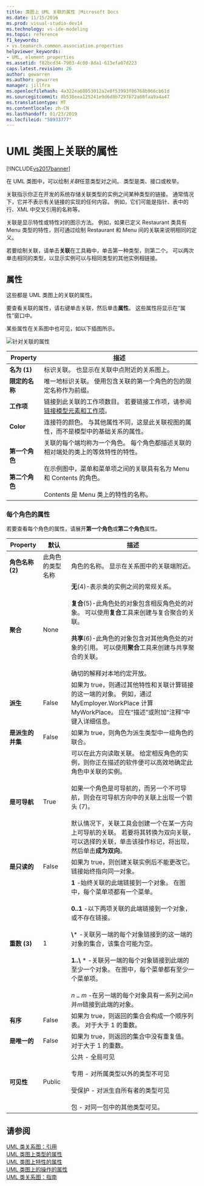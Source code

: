 ```yaml
---
title: 类图上 UML 关联的属性 |Microsoft Docs
ms.date: 11/15/2016
ms.prod: visual-studio-dev14
ms.technology: vs-ide-modeling
ms.topic: reference
f1_keywords:
- vs.teamarch.common.association.properties
helpviewer_keywords:
- UML, element properties
ms.assetid: f82bcd34-7903-4c00-8da1-613efa07d223
caps.latest.revision: 26
author: gewarren
ms.author: gewarren
manager: jillfra
ms.openlocfilehash: 4a322ea68053012a2e8f53993f06768b966cb61d
ms.sourcegitcommit: 8b538eea125241e9d6d8b7297b72a66faa9a4a47
ms.translationtype: MT
ms.contentlocale: zh-CN
ms.lasthandoff: 01/23/2019
ms.locfileid: "58933777"
---
```

# <a name="properties-of-associations-on-uml-class-diagrams"></a>UML 类图上关联的属性
[!INCLUDE[vs2017banner](../includes/vs2017banner.md)]

在 UML 类图中，可以绘制*关联*任意类型对之间。 类型是类、接口或枚举。  

 关联指示你正在开发的系统存储关联类型的实例之间某种类型的链接。 通常情况下，它并不表示有关链接的实现的任何内容。 例如，它们可能是指针、表中的行、XML 中交叉引用的名称等。  

 关联是显示特性或特性对的图示方法。 例如，如果已定义 Restaurant 类具有 Menu 类型的特性，则可通过绘制 Restaurant 和 Menu 间的关联来说明相同的定义。  

 若要绘制关联，请单击**关联**在工具箱中，单击第一种类型，则第二个。 可以两次单击相同的类型，以显示实例可以与相同类型的其他实例相链接。  

## <a name="properties"></a>属性  
 这些都是 UML 类图上的关联的属性。  

 要查看关联的属性，请右键单击关联，然后单击**属性**。 这些属性将显示在“属性”窗口中。  

 某些属性在关系图中也可见，如以下插图所示。  

 ![针对关联的属性](../modeling/media/uml-classprop.png "UML_ClassProp")  

|**Property**|描述|  
|------------------|-----------------|  
|**名为 (1)**|标识关联。 也显示在关联中点附近的关系图上。|  
|**限定的名称**|唯一地标识关联。 使用包含关联的第一个角色的包的限定名称作为前缀。|  
|**工作项**|链接到此关联的工作项数目。 若要链接工作项，请参阅[链接模型元素和工作项](../modeling/link-model-elements-and-work-items.md)。|  
|**Color**|连接符的颜色。 与其他属性不同，这是此关联视图的属性，而不是模型中的基础关系的属性。|  
|**第一个角色**<br /><br /> **第二个角色**|关联的每个端均称为一个角色。 每个角色都描述关联的相对端处的类上的等效特性的特性。<br /><br /> 在示例图中，菜单和菜单项之间的关联具有名为 Menu 和 Contents 的角色。<br /><br /> Contents 是 Menu 类上的特性的名称。|  

### <a name="properties-of-each-role"></a>每个角色的属性  
 若要查看每个角色的属性，请展开**第一个角色**或**第二个角色**属性。  


|     **Property**     |          **默认**          |                                                                                                                                                                                                                                                                                                                                        描述                                                                                                                                                                                                                                                                                                                                         |
|----------------------|-------------------------------|--------------------------------------------------------------------------------------------------------------------------------------------------------------------------------------------------------------------------------------------------------------------------------------------------------------------------------------------------------------------------------------------------------------------------------------------------------------------------------------------------------------------------------------------------------------------------------------------------------------------------------------------------------------------------------------------|
|  **角色名称 (2)**   | 此角色的类型名称 |                                                                                                                                                                                                                                                                                                       角色的名称。 显示在关系图中的关联端附近。                                                                                                                                                                                                                                                                                                        |
|   **聚合**    |             None              |                                                                        **无**(4)-表示类的实例之间的常规关系。<br /><br /> **复合**(5)-此角色处的对象包含相反角色处的对象。 可以使用**复合**工具来创建与复合聚合的关联。<br /><br /> **共享**(6)-此角色的对象包含对其他角色处的对象的引用。 可以使用**聚合**工具来创建与共享聚合的关联。<br /><br /> 确切的解释对本地约定开放。                                                                         |
|    **派生**    |             False             |                                                                                                                                                                                                                          如果为 true，则通过其他特性和关联计算链接的这一端的对象。 例如，通过 MyEmployer.WorkPlace 计算 MyWorkPlace。 应在“描述”或附加“注释”中键入详细信息。                                                                                                                                                                                                                           |
| **是派生的并集** |             False             |                                                                                                                                                                                                                                                                                                             如果为 true，则角色为派生类型中一组角色的联合。                                                                                                                                                                                                                                                                                                             |
|   **是可导航**   |             True              |                                                 可以在此方向读取关联。 给定相反角色的实例，则你正在描述的软件便可以高效地确定此角色中关联的实例。<br /><br /> 如果一个角色是可导航的，而另一个不可导航，则会在可导航方向中的关联上出现一个箭头 (7)。<br /><br /> 默认情况下，关联工具会创建一个在某一方向上可导航的关联。 若要将其转换为双向关联，可以选择的关联，单击该操作标记，将出现，然后单击**成为双向**。                                                 |
|   **是只读的**   |             False             |                                                                                                                                                                                                                                                                                   如果为 true，则创建关联实例后不能更改它。 链接始终指向同一对象。                                                                                                                                                                                                                                                                                    |
| **重数 (3)** |               1               | **1** -始终关联的此端链接到一个对象。 在图中，每个菜单项都有一个菜单。<br /><br /> **0..1** -以下两项关联的此端链接到一个对象，或不存在链接。<br /><br /> **\\**\* -关联另一端的每个对象链接到的这一端的对象的集合，该集合可能为空。<br /><br /> **1..\\**  \* -关联另一端的每个对象链接到此端的至少一个对象。 在图中，每个菜单都有至少一个菜单项。<br /><br /> *n* **..** *m* -在另一端的每个对象具有一系列之间*n*并*m*链接到此端的对象。 |
|    **有序**    |             False             |                                                                                                                                                                                                                                                                                                  如果为 true，则返回的集合会构成一个顺序列表。 对于大于 1 的重数。                                                                                                                                                                                                                                                                                                   |
|    **是唯一的**     |             False             |                                                                                                                                                                                                                                                                                              如果为 true，则返回的集合中没有重复值。 对于大于 1 的重数。                                                                                                                                                                                                                                                                                              |
|    **可见性**    |            Public             |                                                                                                                                                                                                                                 公共 - 全局可见<br /><br /> 专用 - 对所属类型以外的类型不可见<br /><br /> 受保护 - 对派生自所有者的类型可见<br /><br /> 包 - 对同一包中的其他类型可见。                                                                                                                                                                                                                                  |

## <a name="see-also"></a>请参阅  
 [UML 类关系图：引用](../modeling/uml-class-diagrams-reference.md)   
 [UML 类图上类型的属性](../modeling/properties-of-types-on-uml-class-diagrams.md)   
 [UML 类图上特性的属性](../modeling/properties-of-attributes-on-uml-class-diagrams.md)   
 [UML 类图上的操作的属性](../modeling/properties-of-operations-on-uml-class-diagrams.md)   
 [UML 类关系图：指南](../modeling/uml-class-diagrams-guidelines.md)
